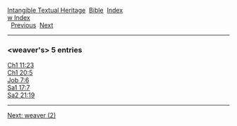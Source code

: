 [Intangible Textual Heritage](../../index)  [Bible](../index) 
[Index](index)   
[w Index](_w_)  
  [Previous](c12326)  [Next](c12328) 

------------------------------------------------------------------------

### &lt;weaver's&gt; 5 entries

[Ch1 11:23](../kjv/ch1011.htm#023)  
[Ch1 20:5](../kjv/ch1020.htm#005)  
[Job 7:6](../kjv/job007.htm#006)  
[Sa1 17:7](../kjv/sa1017.htm#007)  
[Sa2 21:19](../kjv/sa2021.htm#019)  

------------------------------------------------------------------------

[Next: weaver (2)](c12328)
